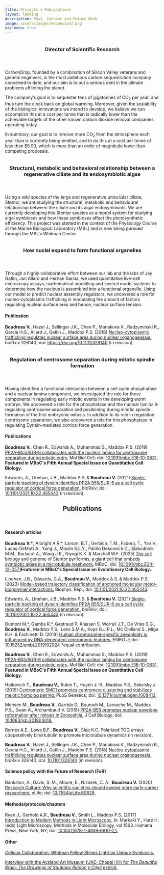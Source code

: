```yaml
---
title: Projects + Publications
layout: landing
description: Past, Current and Future Work
image: assets/images/expansion2.png
nav-menu: true
---
```


<!-- Main -->
<div id="main">

<!-- One -->
<section id="one" class="spotlights">
	<section>
		<a href="Projects_+_Publications" class="image">
			<img src="assets/images/CarbonDrop_Logo_Black.png" alt="" data-position="center" />
		</a>	
		<div class="content">
			<div class="inner">
				<header class="major">
					<h3>Director of Scientific Research</h3>
				</header>
				<p>CarbonDrop, founded by a combination of Silicon Valley veterans and genetic engineers, is the most ambitious carbon sequestration company conceived to date, and our aim is to put a serious dent in the climate problems afflicting the planet.</p>

<p>The company’s goal is to sequester tens of gigatonnes of CO<sub>2</sub> per year, and thus turn the clock back on global warming. Moreover, given the scalability of the biological innovations we intend to develop, we believe we can accomplish this at a cost per tonne that is radically lower than the achievable targets of the other known carbon dioxide removal companies operating today.</p> 

<p>In summary, our goal is to remove more CO<sub>2</sub> from the atmosphere each year than is currently being emitted, and to do this at a cost per tonne of less than $5.00, which is more than an order of magnitude lower than competing proposals.</p>
			</div>
		</div>
	</section>
	<section>
		<a href="Projects_+_Publications" class="image">
			<img src="assets/images/pyriformis.png" alt="" data-position="25% 25%" />
		</a>	
		<div class="content">
			<div class="inner">
				<header class="major">
					<h3>Structural, metabolic and behavioral relationship between a regenerative ciliate and its endosymbiotic algae</h3>
				</header>
				<p>Using a wild species of the large and regenerative unicellular ciliate, Stentor, we are studying the structural, metabolic and behavioural relationship between the ciliate and its algal endosymbionts. We are currently developing this Stentor species as a model system for studying algal symbioses and how these symbioses affect the photosynthetic efficiency. This project was started in the context of the Physiology Course at the Marine Biological Laboratory (MBL) and is now being pursued through the MBL's Whitman Center.</p>
			</div>
		</div>
	</section>
	<section>
		<a href="https://www.biorxiv.org/content/early/2018/05/18/326140" class="image">
			<img src="assets/images/flies2.gif" alt="" data-position="center center" />
		</a>
		<div class="content">
			<div class="inner">
				<header class="major">
					<h3>How nuclei expand to form functional organelles</h3>
				</header>
				<p>Through a highly collaborative effort between our lab and the labs of Jay Gatlin, Jun Allard and Hernan Garcia, we used quantitative live-cell microscopy assays, mathematical modelling and several model systems to determine how the nucleus is assembled into a functional organelle. Using our model to predict nuclear assembly regulators, we uncovered a role for nucleo-cytoplasmic trafficking in modulating the amount of factors regulating nuclear surface area and hence, nuclear surface tension.</p>
					<h4>Publication</h4>
				<p><b>Boudreau V.</b>, Hazel J., Sellinger J.K., Chen P., Manakova K., Radzyminski R., Garcia H.G., Allard J., Gatlin J., Maddox P.S. (2018) <a href="https://www.biorxiv.org/content/early/2018/05/18/326140">Nucleo-cytoplasmic trafficking regulates nuclear surface area during nuclear organogenesis.</a> bioRxiv 326140; doi: <a href="https://doi.org/10.1101/326140">https://doi.org/10.1101/326140</a> (in revision).</p>
			</div>
		</div>
	</section>
	<section>
		<a href="https://doi.org/10.1091/mbc.E18-10-0631">
			<img src="assets/images/centrosome2.png" alt="" data-position="top center" />
		</a>
		<div class="content">
			<div class="inner">
				<header class="major">
					<h3>Regulation of centrosome separation during mitotic spindle formation</h3>
				</header>
				<p>Having identified a functional interaction between a cell cycle phosphatase and a nuclear lamina component, we investigated the role for these components in regulating early mitotic events in the developing worm embryo. We uncovered a role for the phosphatase and the nuclear lamina in regulating centrosome separation and positioning during mitotic spindle formation of the first embryonic mitosis. In addition to its role in regulation centrosome separation, we also uncovered a role for this phosphatase in regulating Dynein-mediated cortical force generation.</p>
				<h4>Publications</h4>
				<p><b>Boudreau V.</b>, Chen R., Edwards A., Muhammad S., Maddox P.S. (2019) <a href="https://doi.org/10.1091/mbc.E18-10-0631">PP2A-B55/SUR-6 collaborates with the nuclear lamina for centrosome separation during mitotic entry.</a> Mol Biol Cell; doi: <a href="https://doi.org/10.1091/mbc.E18-10-0631">10.1091/mbc.E18-10-0631.</a> <b>Featured in MBoC's Fifth Annual Special Issue on Quantitative Cell Biology.</b></p>
				<p>Edwards, A., Linehan, J.B., Maddox P.S. & <b>Boudreau V.</b> (2021) <a href="https://www.biorxiv.org/content/10.1101/2021.10.22.465443v2">Single-particle tracking of dynein identifies PP2A B55/SUR-6 as a cell cycle regulator of cortical force generation.</a> bioRxiv; doi: <a href="https://www.biorxiv.org/content/10.1101/2021.10.22.465443v2"> 10.1101/2021.10.22.465443</a> (in revision).</p>
			</div>
		</div>
	</section>
	
</section>

<!-- Two -->
<section id="two">
	<div class="inner">
		<header class="major">
			<h2>Publications</h2>
		</header>
		<p>
<h4>Research articles</h4>

<p><b>Boudreau V.*</b>, Albright A.R.*, Larson, B.T., Gerbich, T.M., Fadero, T., Yan V., Lucas-DeMott A., Yung J., Moulin S.L.Y., Patiño Descovich C., Slabodnick M.M., Burlacot A., Wang J.R., Niyogi K.K. & Marshall W.F. (2025) <a href="https://www.molbiolcell.org/doi/full/10.1091/mbc.E24-12-0571">The cell biology and genome of Stentor pyriformis, a giant cell that embeds symbiotic algae in a microtubule meshwork.</a> MBoC; doi: <a href="https://www.molbiolcell.org/doi/full/10.1091/mbc.E24-12-0571"> 10.1091/mbc.E24-12-0571</a><b>Featured in MBoC's Special Issue on Evolutionary Cell Biology.</b>.</p>

<p>Linehan, J.B., Edwards, G.A., <b>Boudreau V.</b>, Maddox A.S. & Maddox P.S.  (2023) <a href="https://www.cell.com/biophysreports/fulltext/S2667-0747(23)00031-9">Model-based trajectory classification of anchored molecular motor-biopolymer interactions.</a> Biophys. Rep.; doi: <a href="https://www.cell.com/biophysreports/fulltext/S2667-0747(23)00031-9"> 10.1101/2021.10.22.465443</a>.</p>
		
<p>Edwards, A., Linehan, J.B., Maddox P.S. & <b>Boudreau V.</b> (2021) <a href="https://www.biorxiv.org/content/10.1101/2021.10.22.465443v2">Single-particle tracking of dynein identifies PP2A B55/SUR-6 as a cell cycle regulator of cortical force generation.</a> bioRxiv; doi: <a href="https://www.biorxiv.org/content/10.1101/2021.10.22.465443v2"> 10.1101/2021.10.22.465443</a> (in revision).</p>
		
<p>Dumont M.*, Gamba R.*, Gestraud P, Klaasen S, Worrall J.T., De Vries S.G., <b>Boudreau V.</b>, Maddox P.S., Lens S.M.A., Kops G.J.P.L., Mc Clelland S., Miga K.H. & Fachinetti D. (2019) <a href="https://doi.org/10.15252/embj.2019102924">Human chromosome-specific aneuploidy is influenced by DNA-dependent centromeric features.</a> EMBO J; doi: <a href="https://doi.org/10.15252/embj.2019102924"> 10.15252/embj.2019102924 </a> *equal contribution.</p>
		
<p><b>Boudreau V.</b>, Chen R., Edwards A., Muhammad S., Maddox P.S. (2019) <a href="https://doi.org/10.1091/mbc.E18-10-0631">PP2A-B55/SUR-6 collaborates with the nuclear lamina for centrosome separation during mitotic entry.</a> Mol Biol Cell; doi: <a href="https://doi.org/10.1091/mbc.E18-10-0631">10.1091/mbc.E18-10-0631.</a> <b>Featured in MBoC's Fifth Annual Special Issue on Quantitative Cell Biology.</b></p>

<p>Hatkevich T., <b>Boudreau V.</b>, Rubin T., Huynh J.-R., Maddox P.S., Sekelsky J. (2019) <a href="https://doi.org/10.1371/journal.pgen.1008412">Centromeric SMC1 promotes centromere clustering and stabilizes meiotic homolog pairing.</a> PLoS Genetics; doi: <a href="https://doi.org/10.1371/journal.pgen.1008412">10.1371/journal.pgen.1008412.</a></p>

<p>Mehsen M., <b>Boudreau V.</b>, Garrido D., Bourouh M., Larouche M., Maddox P.S., Swan A., Archambault V. (2018) <a href="http://jcb.rupress.org/content/early/2018/10/10/jcb.201804018">PP2A-B55 promotes nuclear envelope reformation after mitosis in Drosophila.</a> J Cell Biology; doi: <a href="http://jcb.rupress.org/content/early/2018/10/10/jcb.201804018">10.1083/jcb.201804018.</a></p>

<p>Byrnes A.E., Lowe B.F., <b>Boudreau V.</b>, Slep K.C. Polarized TOG arrays cooperatively bind tubulin to promote microtubule dynamics (in revision).</p>

<p><b>Boudreau V.</b>, Hazel J., Sellinger J.K., Chen P., Manakova K., Radzyminski R., Garcia H.G., Allard J., Gatlin J., Maddox P.S. (2018) <a href="https://www.biorxiv.org/content/early/2018/05/18/326140">Nucleo-cytoplasmic trafficking regulates nuclear surface area during nuclear organogenesis.</a> bioRxiv 326140; doi: <a href="https://doi.org/10.1101/326140">10.1101/326140</a> (in revision).</p>

<h4>Science policy with the Future of Research (FoR)</h4>

Bankston, A., Davis, S. M., Moore, E., Niziolek, C. A., <b>Boudreau V.</b> (2020) <a href="https://elifesciences.org/articles/60829">Research Culture: Why scientific societies should involve more early-career researchers.</a> eLife; doi: <a href="https://elifesciences.org/articles/60829">10.7554/eLife.60829.</a></p>
		
<h4>Methods/protocols/chapters</h4>

<p>Ryan J., Gerhold A.R., <b>Boudreau V.</b>, Smith L., Maddox P.S. (2017) <a href="https://link.springer.com/protocol/10.1007/978-1-4939-6810-7_1">Introduction to Modern Methods in Light Microscopy.</a> In: Markaki Y., Harz H. (eds) Light Microscopy. Methods in Molecular Biology, vol 1563. Humana Press, New York, NY; doi: <a href="https://doi.org/10.1007/978-1-4939-6810-7_1">10.1007/978-1-4939-6810-7_1.</a></p>

<h4>Other</h4>

<p><a href="https://www.mbl.edu/news/cellular-collaboration-whitman-fellow-shines-light-unique-symbiosis">Cellular Collaboration: Whitman Fellow Shines Light on Unique Symbiosis.</a></p>

<p><a href="https://ackland.org/vincent-boudreau-unc-cell-biologist-gets-cajal-tattoo/">Interview with the Ackland Art Museum (UNC-Chapel Hill) for <i>The Beautiful Brain: The Drawings of Santiago Ramón y Cajal</i> exhibit.</a></p>
